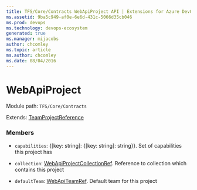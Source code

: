 ```yaml
---
title: TFS/Core/Contracts WebApiProject API | Extensions for Azure DevOps Services
ms.assetid: 9ba5c949-af0e-6e6d-431c-5066d35cb046
ms.prod: devops
ms.technology: devops-ecosystem
generated: true
ms.manager: mijacobs
author: chcomley
ms.topic: article
ms.author: chcomley
ms.date: 08/04/2016
---
```


# WebApiProject

Module path: `TFS/Core/Contracts`

Extends: [TeamProjectReference](../../../TFS/Core/Contracts/TeamProjectReference.md)

### Members

* `capabilities`: {[key: string]: {[key: string]: string}}. Set of capabilities this project has

* `collection`: [WebApiProjectCollectionRef](../../../TFS/Core/Contracts/WebApiProjectCollectionRef.md). Reference to collection which contains this project

* `defaultTeam`: [WebApiTeamRef](../../../TFS/Core/Contracts/WebApiTeamRef.md). Default team for this project

